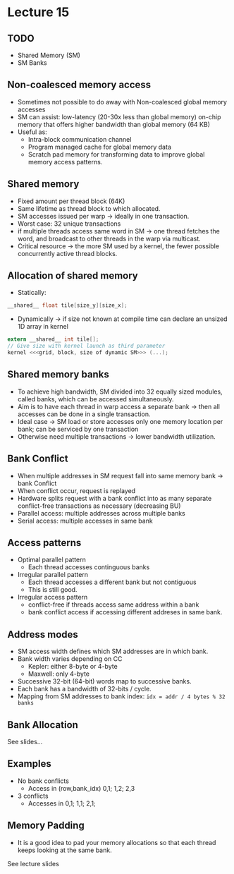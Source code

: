# Lecture 15

## TODO

* Shared Memory (SM)
* SM Banks

## Non-coalesced memory access

* Sometimes not possible to do away with Non-coalesced global memory accesses
* SM can assist: low-latency (20-30x less than global memory) on-chip memory that offers higher bandwidth than global memory (64 KB)
* Useful as:
  * Intra-block communication channel
  * Program managed cache for global memory data
  * Scratch pad memory for transforming data to improve global memory access patterns.

## Shared memory

* Fixed amount per thread block (64K)
* Same lifetime as thread block to which allocated.
* SM accesses issued per warp -> ideally in one transaction.
* Worst case: 32 unique transactions
* if multiple threads access same word in SM -> one thread fetches the word, and broadcast to other threads in the warp via multicast.
* Critical resource -> the more SM used by a kernel, the fewer possible concurrently active thread blocks.

## Allocation of shared memory

* Statically:
```c
__shared__ float tile[size_y][size_x];
```

* Dynamically -> if size not known at compile time can declare an unsized 1D array in kernel
```c
extern __shared__ int tile[];
// Give size with kernel launch as third parameter
kernel <<<grid, block, size of dynamic SM>>> (...);
```

## Shared memory banks

* To achieve high bandwidth, SM divided into 32 equally sized modules, called banks, which can be accessed simultaneously.
* Aim is to have each thread in warp access a separate bank -> then all accesses can be done in a single transaction.
* Ideal case -> SM load or store accesses only one memory location per bank; can be serviced by one transaction
* Otherwise need multiple transactions -> lower bandwidth utilization.

## Bank Conflict

* When multiple addresses in SM request fall into same memory bank -> bank Conflict
* When conflict occur, request is replayed
* Hardware splits request with a bank conflict into as many separate conflict-free transactions as necessary (decreasing BU)
* Parallel access: multiple addresses across multiple banks
* Serial access: multiple accesses in same bank

## Access patterns

* Optimal parallel pattern
  * Each thread accesses continguous banks
* Irregular parallel pattern
  * Each thread accesses a different bank but not contiguous
  * This is still good.
* Irregular access pattern
  * conflict-free if threads access same address within a bank
  * bank conflict access if accessing different addreses in same bank.

## Address modes

* SM access width defines which SM addresses are in which bank.
* Bank width varies depending on CC
  * Kepler: either 8-byte or 4-byte
  * Maxwell: only 4-byte
* Successive 32-bit (64-bit) words map to successive banks.
* Each bank has a bandwidth of 32-bits / cycle.
* Mapping from SM addresses to bank index: ```idx = addr / 4 bytes % 32 banks```

## Bank Allocation

See slides...

## Examples

* No bank conflicts
  * Access in (row,bank_idx) 0,1; 1,2; 2,3
* 3 conflicts
  * Accesses in 0,1; 1,1; 2,1;

## Memory Padding

* It is a good idea to pad your memory allocations so that each thread keeps looking at the same bank.

See lecture slides
